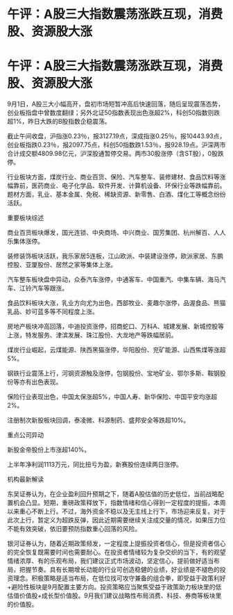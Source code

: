 # 午评：A股三大指数震荡涨跌互现，消费股、资源股大涨

# 午评：A股三大指数震荡涨跌互现，消费股、资源股大涨

9月1日，A股三大小幅高开，盘初市场短暂冲高后快速回落，随后呈现震荡态势，创业板指盘中曾数度翻绿；另外北证50指数表现出色涨超2%，科创50指数则跌超1%，昨日大跌的B股指数企稳震荡。

截止午间收盘，沪指涨0.23％，报3127.19点，深成指涨0.25％，报10443.93点，创业板指跌0.23％，报2097.75点，科创50指数跌1.53％，报928.19点。沪深两市合计成交额4809.98亿元，沪深股通暂停交易。两市30股涨停（含ST股），0股跌停。

行业板块方面，煤炭行业、商业百货、保险、汽车整车、装修建材、食品饮料等涨幅靠前，医药商业、电子化学品、软件开发、计算机设备、环保行业等跌幅靠前。题材方面，乳业、基本金属、免税、稀缺资源、新零售、白酒、煤化工等概念纷纷活跃。

重要板块综述

商业百货板块爆发，国光连锁、中央商场、中兴商业、国芳集团、杭州解百、人人乐集体涨停。

装修装饰板块活跃，我乐家居5连板，江山欧派、中装建设涨停，欧派家居、东鹏控股、亚厦股份、居然之家等集体上涨。

汽车整车板块盘中异动，众泰汽车涨停，中通客车、中国重汽、中集车辆、海马汽车、江铃汽车等跟涨。

食品饮料板块大涨，乳业方向尤为出色，西部牧业、麦趣尔涨停，品渥食品、熊猫乳品、妙可蓝多等不同程度上涨。

房地产板块冲高回落，中迪投资涨停，招商蛇口、万科A、城建发展、新城控股等上涨，特发服务、津滨发展、珠江股份、大龙地产等跌幅居前。

煤炭行业崛起，云煤能源、陕西黑猫涨停，华阳股份、兖矿能源、山西焦煤等涨超5%。

钢铁行业震荡上行，河钢资源触及涨停，包钢股份、宝地矿业、鄂尔多斯、鞍钢股份等亦有出色表现。

保险行业表现出色，中国太保涨超5%，中国人寿、新华保险、中国平安均涨超2%。

注册制次新股板块回调，泰凌微、科源制药、盛邦安全等跌超10%。

重点公司异动

新股金帝股份上市涨超140%。

上半年净利润1113万元，同比扭亏为盈，新赛股份连续两日涨停。

机构最新解读

东吴证券认为，在企业盈利回升预期之下，随着A股估值的历史低位，当前战略配置机会凸显。短期，重磅政策释放下，指数情绪和信心得到一定程度的提振，本周以来重心不断上行。不过，海外资金不稳以及无主线上行下，市场迎来反复。对于此次上行，暂定义为超跌反弹，因此近期需要继续关注成交量的情况，如果压力位不能有效突破，依旧要预防指数重心回落的风险。

银河证券认为，随着近期政策频发，一定程度上提振投资者信心，但是投资者信心的完全恢复既需要时间也需要耐心。在投资者情绪较为复杂交织的当下，有的观望情绪浓厚、有的乐观布局，我们建议正式市场波动，坚定信心，提前做好适当布局，把握节奏。具有长期增长动能的行业可创造稳健的业绩，好业绩是不褪色的投资理念。积极策略是适当布局，在低位找可攻守兼备的组合拳，即受益于政策利好+避险性板块是9月配置主要方向。投资策略应当聚焦受益于政策助力板块里的低估值价值股+成长型价值股。9月我们建议战略性布局消费、科技、券商等板块里的价值股。


